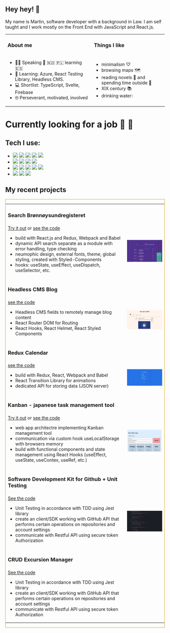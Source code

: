 ## **Hey hey!** 👋

My name is Martin, software developer with a background in Law. I am self taught and I work mostly on the Front End with JavaScript and React.js.

<table>
  <tr>
    <td><h3>About me</h3></td>
    <td><h3>Things I like</h3></td>
  </tr>
  <tr>
    <td>
      <ul>
        <li>👨‍💻 Speaking 🏴󠁧󠁢󠁥󠁮󠁧󠁿  🇳🇴  🇵🇱 learning 🇪🇸</li>
        <li>🌱 Learning: Azure, React Testing Library, Headless CMS.</li>
        <li>💻 Shortlist: TypeScript, Svelte, Firebase</li>
        <li>🤓 Perseverant, motivated, involved</li>
      </ul>
    </td>
    <td>
      <ul>
        <li>minimalism ♡</li>
        <li>browsing maps 🗺</li>
        <li>reading novels 📙 and spending time outside 🌳</li>
        <li>XIX century 📚</li>
        <li>drinking water💧</li>
      </ul>
    </td>
  </tr>
</table>

# Currently looking for a job 💼 🤗

## Tech I use:

- <img src="https://img.shields.io/badge/JavaScript-goldenrod?logo=JavaScript&logoColor=white&style=flat-square"> <img src="https://img.shields.io/badge/HTML5-lightblue?logo=html5&style=flat-square&logoColor=orange"> <img src="https://img.shields.io/badge/CSS-pink?logo=css3&style=flat-square&logoColor=blue"> <img src="https://img.shields.io/badge/React.js-blue?logo=React&style=flat-square&logoColor=white"> <img src="https://img.shields.io/badge/Redux-violet?logo=redux&style=flat-square&logoColor=white">
-   <img src="https://img.shields.io/badge/React.Router-indianred?logo=React Router&style=flat-square&logoColor=white"> <img src="https://img.shields.io/badge/Jest-firebrick?logo=jest&style=flat-square&logoColor=white"> <img src="https://img.shields.io/badge/Styled components-hotpink?logo=Styled-components&style=flat-square&logoColor=purple"> <img src="https://img.shields.io/badge/JSON-black?logo=JSON&style=flat-square&logoColor=white">
- <img src="https://img.shields.io/badge/npm.js-red?logo=npm&style=flat-square&logoColor=red"> <img src="https://img.shields.io/badge/Webpack-blue?logo=Webpack&style=flat-square&logoColor=white"> <img src="https://img.shields.io/badge/Node.js-darkgreen?logo=Node.js&style=flat-square&logoColor=white"> <img src="https://img.shields.io/badge/Sass-hotpink?logo=sass&style=flat-square&logoColor=white"> <img src="https://img.shields.io/badge/Bootstrap4-darkviolet?logo=Bootstrap&style=flat-square&logoColor=white">  
- <img src="https://img.shields.io/badge/Git-black?logo=Git&style=flat-square&logoColor=white"> <img src="https://img.shields.io/badge/GitHub-white?logo=Github&style=flat-square&logoColor=black"> <img src="https://img.shields.io/badge/Markdown-darkblue?logo=Markdown&style=flat-square&logoColor=white">


## My recent projects
<div style="border: 1px solid goldenrod">
<table>
  <tr>
    <td><h3>Search Brønnøysundregisteret</h3></td>
    <td><br></td>
  </tr>
  <tr>
    <td>
        <a href="https://mlvrkhn.github.io/bluebird-api/" alt="try_api">Try it out</a>
        or
        <a href="https://github.com/mlvrkhn/bluebird-api" alt="code_api">see the code</a>
      <ul>
        <li>build with React.js and Redux, Webpack and Babel</li>
        <li>dynamic API search separate as a module with error handling, type checking</li>
        <li>neumophic design, external fonts, theme, global styling, created with Styled-Components</li>
        <li>hooks: useState, useEffect, useDispatch, useSelector, etc.</li>
      </ul>
    </td>
    <td><img src="brreg_preview.png" alt="brreg_preview" width="300px" height="auto"></td>
  </tr>

  <tr>
    <td><h3>Headless CMS Blog</h3></td>
    <td><br></td>
  </tr>
  <tr>
    <td>
        <a href="https://github.com/mlvrkhn/BlogCMS" alt="blog-link">see the code</a>
      <ul>
        <li>Headless CMS fields to remotely manage blog content</li>
        <li>React Router DOM for Routing</li>
        <li>React Hooks, React Helmet, React Styled Components</li>
      </ul>
    </td>
    <td><img src="blog-s.png" alt="blog-preview" width="300px" height="auto"></td>
  </tr>

  <tr>
    <td><h3>Redux Calendar</h3></td>
    <td><br></td>
  </tr>
  <tr>
    <td>
        <a href="https://github.com/mlvrkhn/Redux-Calendar" alt="code_api">see the code</a>
      <ul>
        <li>build with Redux, React, Webpack and Babel</li>
        <li>React Transition Library for animations</li>
        <li>dedicated API for storing data (JSON server)</li>
      </ul>
    </td>
    <td><img src="task-manager-preview.png" alt="task-manager-image" width="300px" height="auto"></td>
  </tr>

  <tr>
    <td><h3>Kanban - japanese task management tool</h3></td>
    <td></td>
  </tr>
  <tr>
    <td>
        <a href="https://mlvrkhn.github.io/kanban_task_management_app" alt="kanban-try">Try it out</a>
        or
        <a href="https://github.com/mlvrkhn/kanban_task_management_app/tree/master/kan-ban-san" alt="kanban-code">see the code</a>
      <ul>
        <li>web app architectre implementing Kanban management tool</li>
        <li>communication via custom hook useLocalStorage with browsers memory</li>
        <li>build with functional components and state management using React Hooks (useEffect, useState, useContex, useRef, etc.)</li>
      </ul>
    </td>
    <td><img src="Screenshot.png" alt="ScreenshotKanban" width="400px" height="auto"></td>
  </tr>

  <tr>
    <td><h3>Software Development Kit for Github + Unit Testing</h3></td>
    <td></td>
  </tr>
  <tr>
    <td>
        <a href="https://github.com/mlvrkhn/SDK_GitHub_UnitTesting" alt="sdk_code">See the code</a>
      <ul>
        <li>Unit Testing in accordance with TDD using Jest library</li>
        <li>create an client/SDK working with GitHub API that performs certain operations on repositories and account settings</li>
        <li>communicate with Restful API using secure token Authorization</li>
      </ul>
    </td>
    <td><img src="testing-tests.png" alt="testing-tests" width="400px" height="auto"></td>
  </tr>

  <tr>
    <td><h3>CRUD Excursion Manager</h3></td>
    <td></td>
  </tr>
  <tr>
    <td>
        <a href="https://github.com/mlvrkhn/excursion_manager" alt="github_crud">See the code</a>
      <ul>
        <li>Unit Testing in accordance with TDD using Jest library</li>
        <li>create an client/SDK working with GitHub API that performs certain operations on repositories and account settings</li>
        <li>communicate with Restful API using secure token Authorization</li>
      </ul>
    </td>
  </tr>
</table>
</div>


